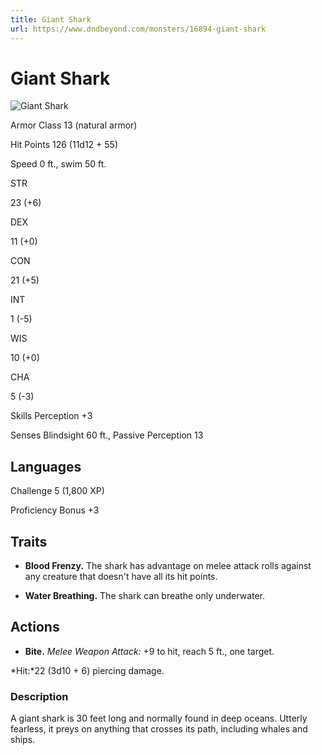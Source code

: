 ```yaml
---
title: Giant Shark
url: https://www.dndbeyond.com/monsters/16894-giant-shark
---
```


# Giant Shark

![Giant Shark](giant-shark.png)

Armor Class
13
(natural armor)

Hit Points
126
(11d12 + 55)

Speed
0 ft., swim 50 ft.

STR

23
(+6)

DEX

11
(+0)

CON

21
(+5)

INT

1
(-5)

WIS

10
(+0)

CHA

5
(-3)

Skills
Perception +3

Senses
Blindsight 60 ft., Passive Perception 13

Languages
--

Challenge
5 (1,800 XP)

Proficiency Bonus
+3

## Traits

* **Blood Frenzy.** The shark has advantage on melee attack rolls against any creature that doesn't have all its hit points.

* **Water Breathing.** The shark can breathe only underwater.

## Actions

* **Bite.** *Melee Weapon Attack:* +9 to hit, reach 5 ft., one target.

*Hit:*22 (3d10 + 6) piercing damage.

### Description

A giant shark is 30 feet long and normally found in deep oceans. Utterly fearless, it preys on anything that crosses its path, including whales and ships.